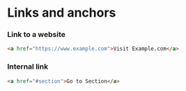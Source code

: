 # Links and anchors

### Link to a website

```html
<a href="https://www.example.com">Visit Example.com</a>
```

### Internal link

```html
<a href="#section">Go to Section</a>
```

